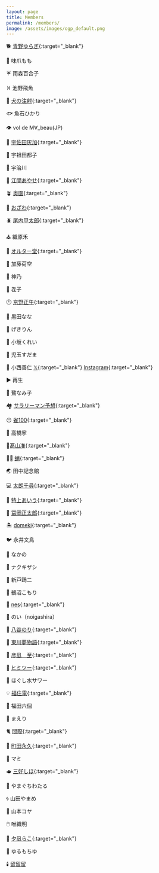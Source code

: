 ```yaml
---
layout: page
title: Members
permalink: /members/
image: /assets/images/ogp_default.png
---
```


🐕 [青野ゆらぎ](https://x.com/aonoyuragi){:target="_blank"}

💅 味爪もも

☔️ 雨森百合子

♓️ 池野飛魚

💉 [犬の注射](https://x.com/kanetomo_seihyo){:target="_blank"}

🐟 魚石ひかり

👁️ vol de M∀_beau(JP)

🐰 [宇佐田灰加](https://twitter.com/_duckengineer){:target="_blank"}

🎈 宇祖田都子

🥬 宇治川

🍳 [江間あやせ](https://x.com/emma_sama_sama){:target="_blank"}

🪴 [奥園](https://x.com/okuzono___){:target="_blank"}

🧢 [おざわ](https://www.instagram.com/gay.tanka/){:target="_blank"}

🪲 [尾内甲太郎](https://goki.her.jp/){:target="_blank"}

⛪️ 織原禾

🎸 [オルター堂](https://x.com/_reijio){:target="_blank"}

🛝 加藤荷空

🦀 神乃

🍑 㐂子

🕛 [京野正午](https://x.com/kyono_shogo){:target="_blank"}

🐹 黒田なな

🐉 げきりん

🪿 小坂くれい

👻 児玉すだま

🍊 小西善仁 [𝕏](https://x.com/ol_bp42){:target="_blank"} [Instagram](https://www.instagram.com/ponkoni/){:target="_blank"}

▶️ 再生

🪽 鷺なみ子

🏘️ [サラリーマン予想](https://x.com/4sigong){:target="_blank"}

😑 [雀100](https://x.com/suzumedancing){:target="_blank"}

🎪 高橋寧

💺[髙山准](https://x.com/m99ejxj){:target="_blank"}

🧝‍♂️ [蛸](https://x.com/tuna_kue27){:target="_blank"}

🌏 田中記念館

💻 [太朗千尋](https://x.com/Tarou_Chihiro){:target="_blank"}

🎠 [特上あいう](https://x.com/SF_nek0){:target="_blank"}

🎺 [冨岡正太郎](https://twitter.com/left_ov){:target="_blank"}

🏝️ [domeki](https://x.com/d0030m){:target="_blank"}

🐦 永井文鳥

🐢 なかの

🌟 ナクキザシ

🐔 新戸鴎二

🎩 鵺沼こもり

🌇 [nes](https://x.com/nes_mochir){:target="_blank"}

🌷 のい（noigashira）

🍞 [八谷のり](https://x.com/noriko_kenkou){:target="_blank"}

🦷 [東川夢物語](https://x.com/m_p_d_w){:target="_blank"}

🧭 [彦凪　至](https://x.com/hiko6240){:target="_blank"}

🤫 [ヒミツー](https://x.com/secret_of_himi2){:target="_blank"}

🫗 ほぐし水サワー

💡 [福住電](https://x.com/fukuzumiden){:target="_blank"}

🦟 福田六個

🌱 まえり

🐈 [間際](https://x.com/magiwa_hako){:target="_blank"}

📌 [町田永久](https://x.com/gabyo_p){:target="_blank"}

🌊 マミ

🫖 [三好しほ](https://x.com/myss_025){:target="_blank"}

🐪 やまぐちわたる

🌀 山田やまめ

🦭 山本コヤ

🖱️ 唯織明

🧊 [夕凪らこ](https://x.com/yunagi0ra){:target="_blank"}

🍡 ゆるもちゆ

🕯️ [留留留](https://x.com/hyellypan)
